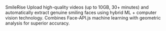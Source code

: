 SmileRise
Upload high-quality videos (up to 10GB, 30+ minutes) and automatically extract genuine smiling faces using hybrid ML + computer vision technology. 
Combines Face-API.js machine learning with geometric analysis for superior accuracy.
